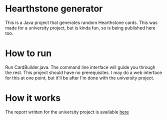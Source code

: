 # Hearthstone generator
This is a Java project that generates random Hearthstone cards. This was made for a university project, but is kinda fun, so is being published here too.

# How to run
Run CardBuilder.java. The command line interface will guide you through the rest. This project should have no prerequisites.
I may do a web interface for this at one point, but it'll be after I'm done with the university project.

# How it works
The report written for the university project is available [here](https://docs.google.com/document/d/1DtcC83qUC942zmqDzuqnyNP3iK05cOTc_d87OjKi9PY/edit?usp=sharing)
